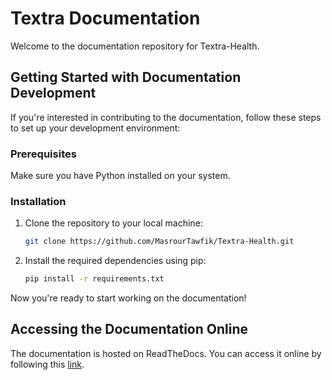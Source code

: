 # Textra Documentation

Welcome to the documentation repository for Textra-Health.
## Getting Started with Documentation Development

If you're interested in contributing to the documentation, follow these steps to set up your development environment:

### Prerequisites

Make sure you have Python installed on your system.

### Installation

1. Clone the repository to your local machine:

   ```bash
   git clone https://github.com/MasrourTawfik/Textra-Health.git
   ```



2. Install the required dependencies using pip:

   ```bash
   pip install -r requirements.txt
   ```

Now you're ready to start working on the documentation!

## Accessing the Documentation Online

The documentation is hosted on ReadTheDocs. You can access it online by following this [link]([https://textra.readthedocs.io/fr/latest/](https://text2.readthedocs.io/en/latest/Documentation/Scripts/1_Project.html)).
